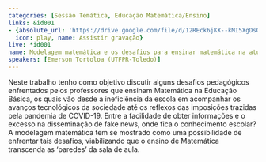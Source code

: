 ```yaml
---
categories: [Sessão Temática, Educação Matemática/Ensino]
links: &id001
- {absolute_url: 'https://drive.google.com/file/d/12REck6jKX--kMI5XgDsO16oc_6lF-qmn/view?usp=sharing',
  icon: play, name: Assistir gravação}
live: *id001
name: Modelagem matemática e os desafios para ensinar matemática na atualidade
speakers: [Emerson Tortoloa (UTFPR-Toledo)]
---
```


Neste trabalho tenho como objetivo discutir alguns desafios pedagógicos enfrentados pelos professores que ensinam Matemática na Educação Básica, os quais vão desde a ineficiência da escola em acompanhar os avanços tecnológicos da sociedade até os reflexos das imposições trazidas pela pandemia de COVID-19. Entre a facilidade de obter informações e o excesso na disseminação de fake news, onde fica o conhecimento escolar? A modelagem matemática tem se mostrado como uma possibilidade de enfrentar tais desafios, viabilizando que o ensino de Matemática transcenda as ‘paredes’ da sala de aula.